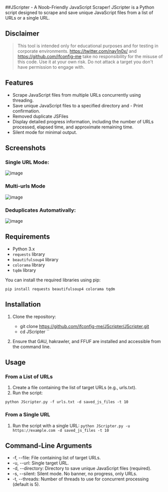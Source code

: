 ##JScripter - A Noob-Friendly JavaScript Scraper!
JScripter is a Python script designed to scrape and save unique JavaScript files from a list of URLs or a single URL.

## Disclaimer

> This tool is intended only for educational purposes and for testing in corporate environments. https://twitter.com/nav1n0x/ and https://github.com/ifconfig-me take no responsibility for the misuse of this code. Use it at your own risk. Do not attack a target you don't have permission to engage with.

## Features

- Scrape JavaScript files from multiple URLs concurrently using threading.
- Save unique JavaScript files to a specified directory and - Print confirmation.
- Removed duplicate JSFiles
- Display detailed progress information, including the number of URLs processed, elapsed time, and approximate remaining time.
- Silent mode for minimal output.

## Screenshots
### Single URL Mode:
![image](https://github.com/user-attachments/assets/adc50477-0352-4208-9b9c-22f617859faf)

### Multi-urls Mode
![image](https://github.com/user-attachments/assets/0a35f788-3e9b-40d8-bf54-7a926df3d776)

### Deduplicates Automativally:
![image](https://github.com/user-attachments/assets/df056d65-7384-4b8c-aa9c-d78e422cef85)

## Requirements

- Python 3.x
- `requests` library
- `beautifulsoup4` library
- `colorama` library
- `tqdm` library

You can install the required libraries using pip:

```
pip install requests beautifulsoup4 colorama tqdm
```

## Installation

1. Clone the repository:

    * git clone https://github.com/ifconfig-me/JScripter/JScripter.git
    * cd JScripter
``
2. Ensure that GAU, hakrawler, and FFUF are installed and accessible from the command line.

## Usage

### From a List of URLs
1. Create a file containing the list of target URLs (e.g., urls.txt).
2. Run the script:

```python JScripter.py -f urls.txt -d saved_js_files -t 10```

### From a Single URL
1. Run the script with a single URL:
```python JScripter.py -u https://example.com -d saved_js_files -t 10```

## Command-Line Arguments
* -f, --file: File containing list of target URLs.
* -u, --url: Single target URL.
* -d, --directory: Directory to save unique JavaScript files (required).
* -s, --silent: Silent mode. No banner, no progress, only URLs.
* -t, --threads: Number of threads to use for concurrent processing (default is 5).
